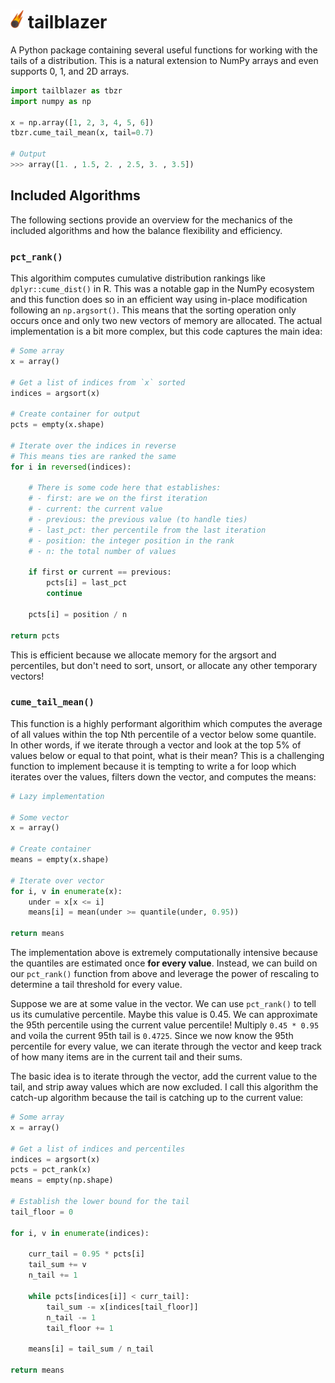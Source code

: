 # <img src="img/logo.png" height="30" vertical> tailblazer

A Python package containing several useful functions for working
with the tails of a distribution. This is a natural extension to
NumPy arrays and even supports 0, 1, and 2D arrays.

```python
import tailblazer as tbzr
import numpy as np

x = np.array([1, 2, 3, 4, 5, 6])
tbzr.cume_tail_mean(x, tail=0.7)

# Output
>>> array([1. , 1.5, 2. , 2.5, 3. , 3.5])
```

## Included Algorithms

The following sections provide an overview for the mechanics
of the included algorithms and how the balance flexibility and
efficiency.

### `pct_rank()`

This algorithim computes cumulative distribution rankings like
`dplyr::cume_dist()` in R. This was a notable gap in the NumPy
ecosystem and this function does so in an efficient way using
in-place modification following an `np.argsort()`. This means
that the sorting operation only occurs once and only two new
vectors of memory are allocated. The actual implementation is a
bit more complex, but this code captures the main idea:

```python
# Some array
x = array()

# Get a list of indices from `x` sorted
indices = argsort(x)

# Create container for output
pcts = empty(x.shape)

# Iterate over the indices in reverse
# This means ties are ranked the same
for i in reversed(indices):

    # There is some code here that establishes:
    # - first: are we on the first iteration
    # - current: the current value
    # - previous: the previous value (to handle ties)
    # - last_pct: ther percentile from the last iteration
    # - position: the integer position in the rank
    # - n: the total number of values

    if first or current == previous:
        pcts[i] = last_pct
        continue

    pcts[i] = position / n

return pcts
```

This is efficient because we allocate memory for the argsort
and percentiles, but don't need to sort, unsort, or allocate
any other temporary vectors!

### `cume_tail_mean()`

This function is a highly performant algorithim which computes
the average of all values within the top Nth percentile of a
vector below some quantile. In other words, if we iterate
through a vector and look at the top 5% of values below or
equal to that point, what is their mean? This is a challenging
function to implement because it is tempting to write a for
loop which iterates over the values, filters down the vector,
and computes the means:

```python
# Lazy implementation

# Some vector
x = array()

# Create container
means = empty(x.shape)

# Iterate over vector
for i, v in enumerate(x):
    under = x[x <= i]
    means[i] = mean(under >= quantile(under, 0.95))

return means
```

The implementation above is extremely computationally intensive
because the quantiles are estimated once **for every value**.
Instead, we can build on our `pct_rank()` function from above
and leverage the power of rescaling to determine a tail threshold
for every value.

Suppose we are at some value in the vector. We can use `pct_rank()`
to tell us its cumulative percentile. Maybe this value is 0.45. We
can approximate the 95th percentile using the current value percentile!
Multiply `0.45 * 0.95` and voila the current 95th tail is `0.4725`.
Since we now know the 95th percentile for every value, we can iterate
through the vector and keep track of how many items are in the current
tail and their sums.

The basic idea is to iterate through the vector, add the current value
to the tail, and strip away values which are now excluded. I call this
algorithm the catch-up algorithm because the tail is catching up to the
current value:

```python
# Some array
x = array()

# Get a list of indices and percentiles
indices = argsort(x)
pcts = pct_rank(x)
means = empty(np.shape)

# Establish the lower bound for the tail
tail_floor = 0

for i, v in enumerate(indices):

    curr_tail = 0.95 * pcts[i]
    tail_sum += v
    n_tail += 1

    while pcts[indices[i]] < curr_tail]:
        tail_sum -= x[indices[tail_floor]]
        n_tail -= 1
        tail_floor += 1

    means[i] = tail_sum / n_tail

return means
```